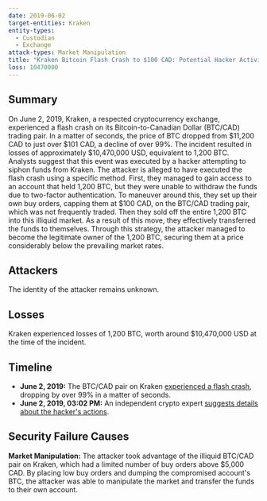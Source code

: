 ```yaml
---
date: 2019-06-02
target-entities: Kraken
entity-types:
  - Custodian
  - Exchange
attack-types: Market Manipulation
title: "Kraken Bitcoin Flash Crash to $100 CAD: Potential Hacker Activity"
loss: 10470000
---
```


## Summary

On June 2, 2019, Kraken, a respected cryptocurrency exchange, experienced a flash crash on its Bitcoin-to-Canadian Dollar (BTC/CAD) trading pair. In a matter of seconds, the price of BTC dropped from $11,200 CAD to just over $101 CAD, a decline of over 99%. The incident resulted in losses of approximately $10,470,000 USD, equivalent to 1,200 BTC. Analysts suggest that this event was executed by a hacker attempting to siphon funds from Kraken. The attacker is alleged to have executed the flash crash using a specific method. First, they managed to gain access to an account that held 1,200 BTC, but they were unable to withdraw the funds due to two-factor authentication. To maneuver around this, they set up their own buy orders, capping them at $100 CAD, on the BTC/CAD trading pair, which was not frequently traded. Then they sold off the entire 1,200 BTC into this illiquid market. As a result of this move, they effectively transferred the funds to themselves. Through this strategy, the attacker managed to become the legitimate owner of the 1,200 BTC, securing them at a price considerably below the prevailing market rates.

## Attackers

The identity of the attacker remains unknown.

## Losses

Kraken experienced losses of 1,200 BTC, worth around $10,470,000 USD at the time of the incident.

## Timeline

- **June 2, 2019:** The BTC/CAD pair on Kraken [experienced a flash crash](https://blockonomi.com/bitcoin-flash-crash-kraken/), dropping by over 99% in a matter of seconds.
- **June 2, 2019, 03:02 PM:** An independent crypto expert [suggests details about the hacker's actions](https://twitter.com/Beetcoin/status/1135199936654565376).

## Security Failure Causes

**Market Manipulation:** The attacker took advantage of the illiquid BTC/CAD pair on Kraken, which had a limited number of buy orders above $5,000 CAD. By placing low buy orders and dumping the compromised account's BTC, the attacker was able to manipulate the market and transfer the funds to their own account.